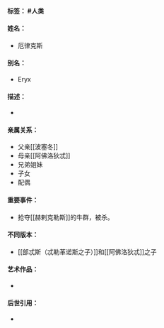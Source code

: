 #### 标签： #人类
#### 姓名：
- 厄律克斯
#### 别名：
- Eryx
#### 描述：
- 
#### 亲属关系：
- 父亲[[波塞冬]]
- 母亲[[阿佛洛狄忒]]
- 兄弟姐妹
- 子女
- 配偶
#### 重要事件：
- 抢夺[[赫剌克勒斯]]的牛群，被杀。
#### 不同版本：
- [[部忒斯（忒勒革诺斯之子）]]和[[阿佛洛狄忒]]之子
#### 艺术作品：
- 
#### 后世引用：
- 